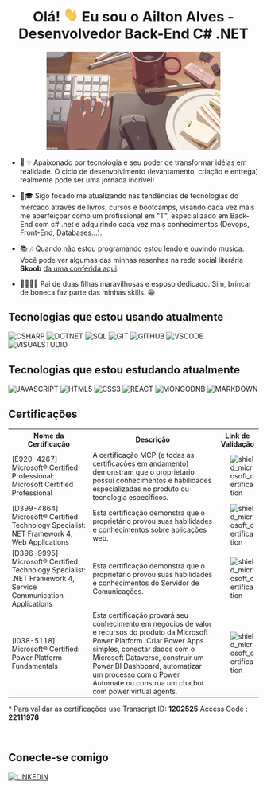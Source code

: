 <h1 align="center">
    Olá! <img src="https://github.com/TONBLACK42/TONBLACK42/blob/main/img/hi.gif?raw=true" height="30"width="30px" alt="mao_ola"> Eu sou o Ailton Alves - Desenvolvedor Back-End C# .NET
</h1>

<div align="center">
   <img alt="digitando_mesa_cafe" align="center " width="350px" alt="GIF" src="https://github.com/TONBLACK42/TONBLACK42/blob/main/img/mao_cafe.gif?raw=true"/>
</div>

- 💾  💡 Apaixonado por tecnologia e seu poder de transformar idéias em realidade. O ciclo de desenvolvimento (levantamento, criação e entrega) realmente pode ser uma jornada incrível!

- 🎯🎓 Sigo focado me atualizando nas tendências de tecnologias do mercado através de livros, cursos e bootcamps, visando cada vez mais me aperfeiçoar como um profissional em "T", especializado em Back-End com c# .net e adquirindo cada vez mais conhecimentos (Devops, Front-End, Databases...).

- 📚 🎶 Quando não estou programando estou lendo e ouvindo musica. Você pode ver algumas das minhas resenhas na rede social literária **Skoob** [da uma conferida aqui](https://www.skoob.com.br/usuario/3951407-ailtonalves).

- 👨‍👩‍👧‍👧  Pai de duas filhas maravilhosas e esposo dedicado. Sim, brincar de boneca faz parte das minhas skills. 😁

## Tecnologias que estou usando atualmente
![CSHARP](https://img.shields.io/badge/C%23-239120?style=for-the-badge&logo=csharp&logoColor=white)
![DOTNET](https://img.shields.io/badge/.NET-00041A?style=for-the-badge&logo=.net&logoColor=white)
![SQL](https://img.shields.io/badge/SQL-07405E?style=for-the-badge&logo=PLSQL&logoColor=white)
![GIT](https://img.shields.io/badge/GIT-E44C30?style=for-the-badge&logo=git&logoColor=white)
![GITHUB](https://img.shields.io/badge/GITHUB-000000?style=for-the-badge&logo=github&logoColor=white)
![VSCODE](https://img.shields.io/badge/VS_CODE-007ACC?style=for-the-badge&logo=visual-studio-code&logoColor=white)
![VISUALSTUDIO](https://img.shields.io/badge/VISUAL_STUDIO-7733FF?style=for-the-badge&logo=visual-studio&logoColor=white)

 
 ## Tecnologias que estou estudando atualmente
![JAVASCRIPT](https://img.shields.io/badge/JavaScript-F7DF1E?style=for-the-badge&logo=javascript&logoColor=000000)
![HTML5](https://img.shields.io/badge/HTML5-E34F26?style=for-the-badge&logo=html5&logoColor=white)
![CSS3](https://img.shields.io/badge/CSS3-1572B6?style=for-the-badge&logo=css3&logoColor=white)
![REACT](https://img.shields.io/badge/React-20232A?style=for-the-badge&logo=react&logoColor=61DAFB)
![MONGODNB](https://img.shields.io/badge/MongoDB-4EA94B?style=for-the-badge&logo=mongodb&logoColor=white)
![MARKDOWN](https://img.shields.io/badge/Markdown-000000?style=for-the-badge&logo=markdown&logoColor=white)


## Certificações
<div class="certifications">
   <table>
      <tr align="center">
         <th>Nome da Certificação</th>
         <th>Descrição</th>
         <th>Link de Validação</th>
      </tr>
      <tr>
         <td>
            [E920-4267] Microsoft® Certified Professional: Microsoft Certified Professional
        </td>
          <td>
            <!--The MCP certification (and all certifications under) demonstrate that the owner has expert knowledge and skills in the specific product or technology.-->
            A certificação MCP (e todas as certificações em andamento) demonstram que o proprietário possui conhecimentos e habilidades especializadas no produto ou tecnologia específicos.
        </td>
         <td>
            <a href="https://mcp.microsoft.com/Anonymous//Transcript/Validate">
                <img src="https://query.prod.cms.rt.microsoft.com/cms/api/am/binary/RE4DHjv" style='float:right' width="50" alt="shield_microsoft_certification">
            </a>
         </td>
      </tr>
      <tr>
         <td>
            [D399-4864] Microsoft® Certified Technology Specialist: NET Framework 4, Web Applications
        </td>
          <td>
            <!--This certification demonstrates that the owner has proven their skills and knowledge of web applications.-->
            Esta certificação demonstra que o proprietário provou suas habilidades e conhecimentos sobre aplicações web.
        </td>
         <td>
            <a href="https://mcp.microsoft.com/Anonymous//Transcript/Validate">
                <img src="https://query.prod.cms.rt.microsoft.com/cms/api/am/binary/RE4DHjv" style='float:right' width="50" alt="shield_microsoft_certification">
            </a>
         </td>
      </tr>
      <tr>
         <td>
            [D396-9995] Microsoft® Certified Technology Specialist: .NET Framework 4, Service Communication Applications
        </td>
          <td>
            <!--This certification demonstrates that the owner has proven their skills and knowledge of Communications Server.-->
            Esta certificação demonstra que o proprietário provou suas habilidades e conhecimentos do Servidor de Comunicações.
        </td>
         <td>
            <a href="https://mcp.microsoft.com/Anonymous//Transcript/Validate">
                <img src="https://query.prod.cms.rt.microsoft.com/cms/api/am/binary/RE4DHjv" style='float:right' width="50" alt="shield_microsoft_certification">
            </a>
         </td>
      </tr>
      <tr>
         <td>
            [I038-5118] Microsoft® Certified: Power Platform Fundamentals
        </td>
          <td>
            Esta certificação provará seu conhecimento em negócios de valor e recursos do produto da Microsoft Power Platform. Criar Power Apps simples, conectar dados com o Microsoft Dataverse, construir um Power BI Dashboard, automatizar um processo com o Power Automate ou construa um chatbot com power virtual agents.
        </td>
         <td>
            <a href="https://www.credly.com/badges/07f54819-167c-4993-b98b-92583fa6e8c8/public_url">
                <img src="https://query.prod.cms.rt.microsoft.com/cms/api/am/binary/RE4DHjv" style='float:right' width="50" alt="shield_microsoft_certification">
            </a>
         </td>
      </tr>
   </table>
   <p>
     * Para validar as certificações use Transcript ID: <b>1202525</b> Access Code : <b>22111978</b>
   </p> 
   <br>
</div>


 ## Conecte-se comigo
 [![LINKEDIN](https://img.shields.io/badge/LinkedIn-0077B5?style=for-the-badge&logo=linkedin&logoColor=white)](https://www.linkedin.com/in/ailton-alves-da-silva/)


<!--## Artigos
Eu escrevo alguns artigos no [*meu bloog*](https://) que valem a pena serem lidos.-->